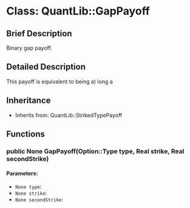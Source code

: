 # Class: QuantLib::GapPayoff

## Brief Description
Binary gap payoff. 

## Detailed Description
This payoff is equivalent to being a) long a 

## Inheritance
- Inherits from: QuantLib::StrikedTypePayoff

## Functions
### public None GapPayoff(Option::Type type, Real strike, Real secondStrike)

#### Parameters:
- `None type`: 
- `None strike`: 
- `None secondStrike`: 

